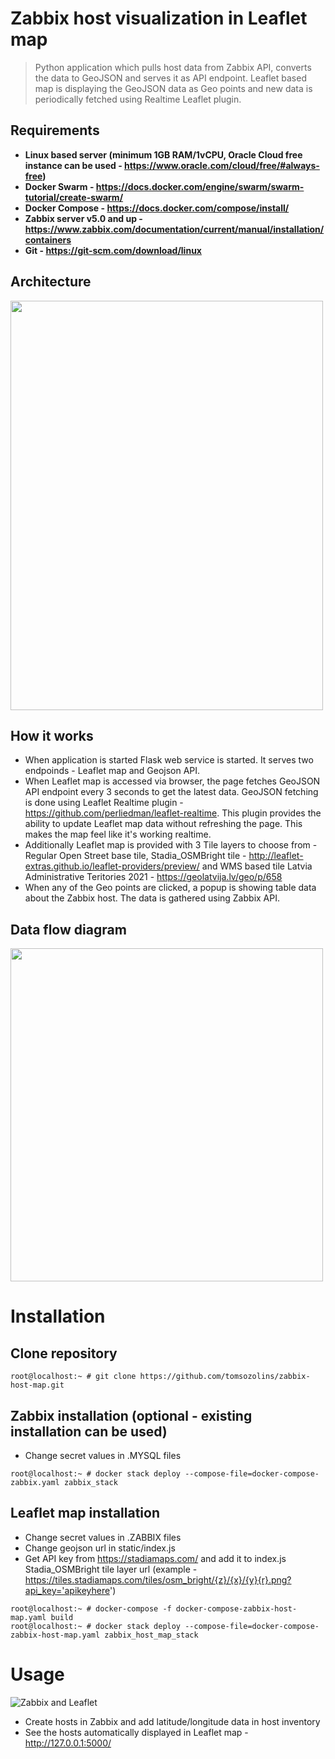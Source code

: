 # Zabbix host visualization in Leaflet map
> Python application which pulls host data from Zabbix API, converts the data to GeoJSON and serves it as API endpoint.
 Leaflet based map is displaying the GeoJSON data as Geo points and new data is periodically fetched using Realtime Leaflet plugin.

## Requirements
- **Linux based server (minimum 1GB RAM/1vCPU, Oracle Cloud free instance can be used - https://www.oracle.com/cloud/free/#always-free)**
- **Docker Swarm - https://docs.docker.com/engine/swarm/swarm-tutorial/create-swarm/**
- **Docker Compose - https://docs.docker.com/compose/install/**
- **Zabbix server v5.0 and up - https://www.zabbix.com/documentation/current/manual/installation/containers**
- **Git - https://git-scm.com/download/linux**

## Architecture
<img src="https://raw.githubusercontent.com/tomsozolins/Zabbix-host-map/master/architecture.png" width="500" height="655">

## How it works
- When application is started Flask web service is started. It serves two endpoinds - Leaflet map and Geojson API.
- When Leaflet map is accessed via browser, the page fetches GeoJSON API endpoint every 3 seconds to get the latest data. GeoJSON fetching is done using Leaflet Realtime plugin - https://github.com/perliedman/leaflet-realtime. This plugin provides the ability to update Leaflet map data without refreshing the page. This makes the map feel like it's working realtime.
- Additionally Leaflet map is provided with 3 Tile layers to choose from - Regular Open Street base tile, Stadia_OSMBright tile - http://leaflet-extras.github.io/leaflet-providers/preview/ and WMS based tile Latvia Administrative Teritories 2021 - https://geolatvija.lv/geo/p/658
- When any of the Geo points are clicked, a popup is showing table data about the Zabbix host. The data is gathered using Zabbix API.

## Data flow diagram
<img src="https://raw.githubusercontent.com/tomsozolins/Zabbix-host-map/master/data_flow.png" width="500" height="533">

# Installation
## Clone repository
```console
root@localhost:~ # git clone https://github.com/tomsozolins/zabbix-host-map.git
```

## Zabbix installation (optional - existing installation can be used)
- Change secret values in .MYSQL files
```console
root@localhost:~ # docker stack deploy --compose-file=docker-compose-zabbix.yaml zabbix_stack
```

## Leaflet map installation
- Change secret values in .ZABBIX files
- Change geojson url in static/index.js
- Get API key from https://stadiamaps.com/ and add it to index.js Stadia_OSMBright tile layer url (example - https://tiles.stadiamaps.com/tiles/osm_bright/{z}/{x}/{y}{r}.png?api_key='apikeyhere')
```console
root@localhost:~ # docker-compose -f docker-compose-zabbix-host-map.yaml build
root@localhost:~ # docker stack deploy --compose-file=docker-compose-zabbix-host-map.yaml zabbix_host_map_stack
```

# Usage
![Zabbix and Leaflet](zabbix_leaflet.gif)
- Create hosts in Zabbix and add latitude/longitude data in host inventory
- See the hosts automatically displayed in Leaflet map - http://127.0.0.1:5000/
